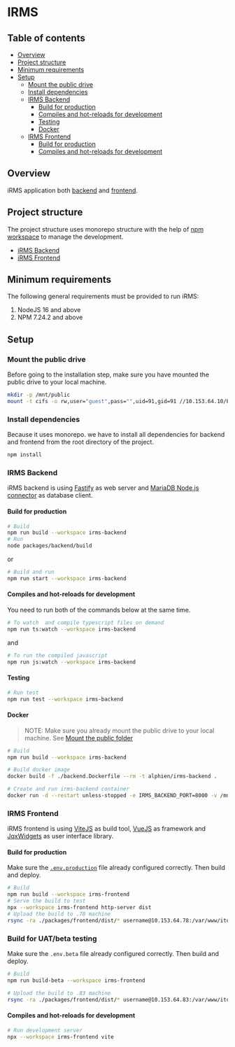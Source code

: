 # IRMS

## Table of contents

- [Overview](#overview)
- [Project structure](#project-structure)
- [Minimum requirements](#minimum-requirements)
- [Setup](#setup)
  - [Mount the public drive](#mount-the-public-drive)
  - [Install dependencies](#install-dependencies)
  - [IRMS Backend](#irms-backend)
    - [Build for production](#build-for-production)
    - [Compiles and hot-reloads for development](#compiles-and-hot-reloads-for-development)
    - [Testing](#testing)
    - [Docker](#docker)
  - [IRMS Frontend](#irms-frontend)
    - [Build for production](#build-for-production)
    - [Compiles and hot-reloads for development](#compiles-and-hot-reloads-for-development)

## Overview

iRMS application both [backend](packages/backend/) and [frontend](packages/frontend/).

## Project structure

The project structure uses monorepo structure with the help of [npm workspace](https://docs.npmjs.com/cli/v7/using-npm/workspaces) to manage the development.

- [iRMS Backend](packages/backend/)
- [iRMS Frontend](packages/frontend/)

## Minimum requirements

The following general requirements must be provided to run iRMS:

1. NodeJS 16 and above
2. NPM 7.24.2 and above

## Setup

### Mount the public drive

Before going to the installation step, make sure you have mounted the public drive to your local machine.

```sh
mkdir -p /mnt/public
mount -t cifs -o rw,user="guest",pass="",uid=91,gid=91 //10.153.64.10/Public /mnt/public/
```

### Install dependencies

Because it uses monorepo. we have to install all dependencies for backend and frontend from the root directory of the project.

```sh
npm install
```

### IRMS Backend

iRMS backend is using [Fastify](https://www.fastify.io/) as web server and [MariaDB Node.js connector](https://www.npmjs.com/package/mariadb) as database client.

#### Build for production

```sh
# Build
npm run build --workspace irms-backend
# Run
node packages/backend/build
```

or

```sh
# Build and run
npm run start --workspace irms-backend
```

#### Compiles and hot-reloads for development

You need to run both of the commands below at the same time.

```sh
# To watch  and compile typescript files on demand
npm run ts:watch --workspace irms-backend
```

and

```sh
# To run the compiled javascript
npm run js:watch --workspace irms-backend
```

#### Testing

```sh
# Run test
npm run test --workspace irms-backend
```

#### Docker

> NOTE: Make sure you already mount the public drive to your local machine. See [Mount the public folder](#mount-the-public-drive)

```sh
# Build
npm run build --workspace irms-backend

# Build docker image
docker build -f ./backend.Dockerfile --rm -t alphien/irms-backend .

# Create and run irms-backend container
docker run -d --restart unless-stopped -e IRMS_BACKEND_PORT=8000 -v /mnt/public/GLibs/FourElementsConfig/iRMS:/mnt/public/GLibs/FourElementsConfig/iRMS/ --name irms-backend -p 8181:8000 alphien/irms-backend node packages/backend/build
```

### IRMS Frontend

iRMS frontend is using [ViteJS](https://vitejs.dev/) as build tool, [VueJS](https://vuejs.org/) as framework and [JqxWidgets](https://www.jqwidgets.com/) as user interface library.

#### Build for production

Make sure the [`.env.production`](packages/frontend/.env.production) file already configured correctly. Then build and deploy.

```sh
# Build
npm run build --workspace irms-frontend
# Serve the build to test
npx --workspace irms-frontend http-server dist
# Upload the build to .78 machine
rsync -ra ./packages/frontend/dist/* username@10.153.64.78:/var/www/itools/irms
```

### Build for UAT/beta testing

Make sure the `.env.beta` file already configured correctly. Then build and deploy.

```sh
# Build
npm run build-beta --workspace irms-frontend

# Upload the build to .83 machine
rsync -ra ./packages/frontend/dist/* username@10.153.64.83:/var/www/itools/irms-fe
```

#### Compiles and hot-reloads for development

```sh
# Run development server
npx --workspace irms-frontend vite
```
